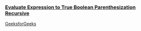 ### [Evaluate Expression to True Boolean Parenthesization Recursive](https://www.youtube.com/watch?v=pGVguAcWX4g&list=PL_z_8CaSLPWekqhdCPmFohncHwz8TY2Go&index=39)   
[GeeksforGeeks](https://www.geeksforgeeks.org/boolean-parenthesization-problem-dp-37/)    
